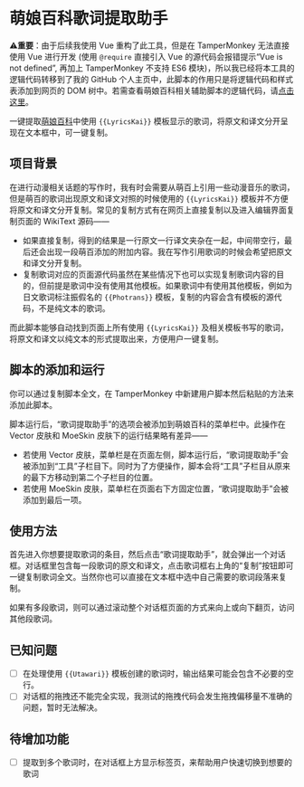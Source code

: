 # 萌娘百科歌词提取助手

⚠️**重要**：由于后续我使用 Vue 重构了此工具，但是在 TamperMonkey 无法直接使用 Vue 进行开发 (使用 `@require` 直接引入 Vue 的源代码会报错提示“Vue is not defined”, 再加上 TamperMonkey 不支持 ES6 模块)，所以我已经将本工具的逻辑代码转移到了我的 GitHub 个人主页中，此脚本的作用只是将逻辑代码和样式表添加到网页的 DOM 树中。若需查看萌娘百科相关辅助脚本的逻辑代码，请[点击这里](https://github.com/vanleefxp/vanleefxp.github.io/tree/main/code/js/module/vue/userscript/moegirlwiki)。

一键提取[萌娘百科](https://zh.moegirl.org.cn)中使用 `{{LyricsKai}}` 模板显示的歌词，将原文和译文分开呈现在文本框中，可一键复制。

## 项目背景

在进行动漫相关话题的写作时，我有时会需要从萌百上引用一些动漫音乐的歌词，但是萌百的歌词出现原文和译文对照的时候使用的 `{{LyricsKai}}` 模板并不方便将原文和译文分开复制。常见的复制方式有在网页上直接复制以及进入编辑界面复制页面的 WikiText 源码——

* 如果直接复制，得到的结果是一行原文一行译文夹杂在一起，中间带空行，最后还会出现一段萌百添加的附加内容。我在写作引用歌词的时候会希望把原文和译文分开复制。
* 复制歌词对应的页面源代码虽然在某些情况下也可以实现复制歌词内容的目的，但前提是歌词中没有使用其他模板。如果歌词中有使用其他模板，例如为日文歌词标注振假名的 `{{Photrans}}` 模板，复制的内容会含有模板的源代码，不是纯文本的歌词。

而此脚本能够自动找到页面上所有使用 `{{LyricsKai}}` 及相关模板书写的歌词，将原文和译文以纯文本的形式提取出来，方便用户一键复制。

## 脚本的添加和运行

你可以通过复制脚本全文，在 TamperMonkey 中新建用户脚本然后粘贴的方法来添加此脚本。

脚本运行后，“歌词提取助手”的选项会被添加到萌娘百科的菜单栏中。此操作在 Vector 皮肤和 MoeSkin 皮肤下的运行结果略有差异——

* 若使用 Vector 皮肤，菜单栏是在页面左侧，脚本运行后，“歌词提取助手”会被添加到“工具”子栏目下。同时为了方便操作，脚本会将“工具”子栏目从原来的最下方移动到第二个子栏目的位置。
* 若使用 MoeSkin 皮肤，菜单栏在页面右下方固定位置，“歌词提取助手”会被添加到最后一项。

## 使用方法

首先进入你想要提取歌词的条目，然后点击“歌词提取助手”，就会弹出一个对话框。对话框里包含每一段歌词的原文和译文，点击歌词框右上角的“复制”按钮即可一键复制歌词全文。当然你也可以直接在文本框中选中自己需要的歌词段落来复制。

如果有多段歌词，则可以通过滚动整个对话框页面的方式来向上或向下翻页，访问其他段歌词。

## 已知问题

* [ ] 在处理使用 `{{Utawari}}` 模板创建的歌词时，输出结果可能会包含不必要的空行。
* [ ] 对话框的拖拽还不能完全实现，我测试的拖拽代码会发生拖拽偏移量不准确的问题，暂时无法解决。

## 待增加功能

* [ ] 提取到多个歌词时，在对话框上方显示标签页，来帮助用户快速切换到想要的歌词


